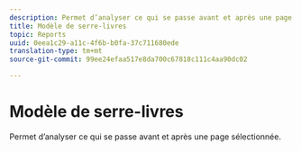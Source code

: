 ```yaml
---
description: Permet d’analyser ce qui se passe avant et après une page sélectionnée.
title: Modèle de serre-livres
topic: Reports
uuid: 0eea1c29-a11c-4f6b-b0fa-37c711680ede
translation-type: tm+mt
source-git-commit: 99ee24efaa517e8da700c67818c111c4aa90dc02

---
```



# Modèle de serre-livres

Permet d’analyser ce qui se passe avant et après une page sélectionnée.

